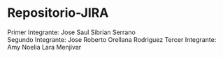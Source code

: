 # Repositorio-JIRA

Primer Integrante: Jose Saul Sibrian Serrano    
Segundo Integrante: Jose Roberto Orellana Rodriguez
Tercer Integrante: Amy Noelia Lara Menjivar